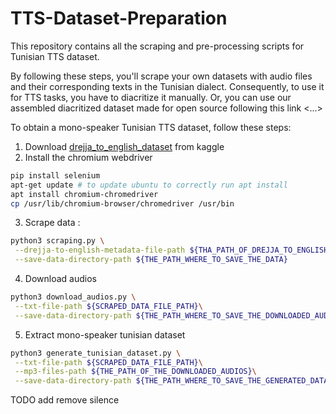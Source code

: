 # TTS-Dataset-Preparation 
This repository contains all the scraping and pre-processing scripts for Tunisian TTS dataset.

By following these steps, you'll scrape your own datasets with audio files and their corresponding texts in the Tunisian dialect. Consequently, to use it for TTS tasks, you have to diacritize it manually. Or, you can use our assembled diacritized dataset made for open source following this link <...>

To obtain a mono-speaker Tunisian TTS dataset, follow these steps:
1. Download [drejja_to_english_dataset](https://www.kaggle.com/datasets/khawlajlassi/drejja-to-english) from kaggle
2. Install the chromium webdriver 
```bash
pip install selenium
apt-get update # to update ubuntu to correctly run apt install
apt install chromium-chromedriver
cp /usr/lib/chromium-browser/chromedriver /usr/bin
```
3. Scrape data :
```bash
python3 scraping.py \
 --drejja-to-english-metadata-file-path ${THA_PATH_OF_DREJJA_TO_ENGLISH_METADATA_FILE}\
 --save-data-directory-path ${THE_PATH_WHERE_TO_SAVE_THE_DATA}
```
4. Download audios
```bash
python3 download_audios.py \
 --txt-file-path ${SCRAPED_DATA_FILE_PATH}\
 --save-data-directory-path ${THE_PATH_WHERE_TO_SAVE_THE_DOWNLOADED_AUDIOS}
```
5. Extract mono-speaker tunisian dataset
```bash
python3 generate_tunisian_dataset.py \
 --txt-file-path ${SCRAPED_DATA_FILE_PATH}\
 --mp3-files-path ${THE_PATH_OF_THE_DOWNLOADED_AUDIOS}\
 --save-data-directory-path ${THE_PATH_WHERE_TO_SAVE_THE_GENERATED_DATASET}
```
TODO add remove silence